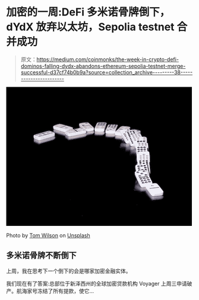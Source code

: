 # 加密的一周:DeFi 多米诺骨牌倒下，dYdX 放弃以太坊，Sepolia testnet 合并成功

> 原文：<https://medium.com/coinmonks/the-week-in-crypto-defi-dominos-falling-dydx-abandons-ethereum-sepolia-testnet-merge-successful-d37cf74b0b9a?source=collection_archive---------38----------------------->

![](img/b0e5825c0a1be3ba458b3a23b6021453.png)

Photo by [Tom Wilson](https://unsplash.com/@pastorthomasbwilson?utm_source=unsplash&utm_medium=referral&utm_content=creditCopyText) on [Unsplash](https://unsplash.com/s/photos/domino?utm_source=unsplash&utm_medium=referral&utm_content=creditCopyText)

## 多米诺骨牌不断倒下

上周，我在思考下一个倒下的会是哪家加密金融实体。

我们现在有了答案:总部位于新泽西州的全球加密贷款机构 Voyager 上周三申请破产。航海家号冻结了所有提款，使它…